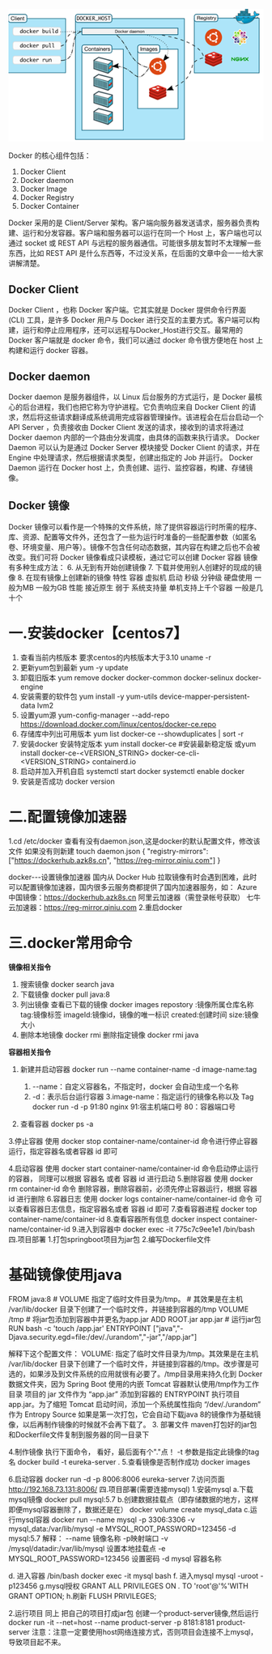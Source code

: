 ![title](../../.local/static/2019/11/4/1577320591437.1577320591708.png)

Docker 的核心组件包括：
  1. Docker Client
  2. Docker daemon
  3. Docker Image
  4. Docker Registry
  5. Docker Container

Docker 采用的是 Client/Server 架构。客户端向服务器发送请求，服务器负责构建、运行和分发容器。客户端和服务器可以运行在同一个 Host 上，客户端也可以通过 socket 或 REST API 与远程的服务器通信。可能很多朋友暂时不太理解一些东西，比如 REST API 是什么东西等，不过没关系，在后面的文章中会一一给大家讲解清楚。

## Docker Client
Docker Client ，也称 Docker 客户端。它其实就是 Docker 提供命令行界面 (CLI) 工具，是许多 Docker 用户与 Docker 进行交互的主要方式。客户端可以构建，运行和停止应用程序，还可以远程与Docker_Host进行交互。最常用的 Docker 客户端就是 docker 命令，我们可以通过 docker 命令很方便地在 host 上构建和运行 docker 容器。
## Docker daemon
Docker daemon 是服务器组件，以 Linux 后台服务的方式运行，是 Docker 最核心的后台进程，我们也把它称为守护进程。它负责响应来自 Docker Client 的请求，然后将这些请求翻译成系统调用完成容器管理操作。该进程会在后台启动一个 API Server ，负责接收由 Docker Client 发送的请求，接收到的请求将通过Docker daemon 内部的一个路由分发调度，由具体的函数来执行请求。
Docker Daemon 可以认为是通过 Docker Server 模块接受 Docker Client 的请求，并在 Engine 中处理请求，然后根据请求类型，创建出指定的 Job 并运行。 Docker Daemon 运行在 Docker host 上，负责创建、运行、监控容器，构建、存储镜像。
## Docker 镜像
Docker 镜像可以看作是一个特殊的文件系统，除了提供容器运行时所需的程序、库、资源、配置等文件外，还包含了一些为运行时准备的一些配置参数（如匿名卷、环境变量、用户等）。镜像不包含任何动态数据，其内容在构建之后也不会被改变。我们可将 Docker 镜像看成只读模板，通过它可以创建 Docker 容器
镜像有多种生成方法：
6.	从无到有开始创建镜像
7.	下载并使用别人创建好的现成的镜像
8.	在现有镜像上创建新的镜像
特性	容器	虚拟机
启动	秒级	分钟级
硬盘使用	一般为MB	一般为GB
性能	接近原生	弱于
系统支持量	单机支持上千个容器	一般是几十个

# 一.安装docker【centos7】
1. 查看当前内核版本  要求centos的内核版本大于3.10
 uname -r
2. 更新yum包到最新
yum -y update
3. 卸载旧版本
yum remove docker docker-common docker-selinux docker-engine
4. 安装需要的软件包
 yum install -y yum-utils device-mapper-persistent-data lvm2
5. 设置yum源
yum-config-manager --add-repo https://download.docker.com/linux/centos/docker-ce.repo
6. 存储库中列出可用版本 
yum list docker-ce --showduplicates | sort -r
7. 安装docker  安装特定版本
yum install docker-ce    #安装最新稳定版
或yum install docker-ce-<VERSION_STRING> docker-ce-cli-<VERSION_STRING> containerd.io
8. 启动并加入开机自启
   systemctl start docker
   systemctl enable docker
9. 安装是否成功
docker version

# 二.配置镜像加速器
1.cd  /etc/docker
  查看有没有daemon.json,这是docker的默认配置文件，修改该文件   如果没有则新建 touch daemon.json
{   "registry-mirrors": ["https://dockerhub.azk8s.cn",
                       "https://reg-mirror.qiniu.com"]  }


docker---设置镜像加速器
    国内从 Docker Hub 拉取镜像有时会遇到困难，此时可以配置镜像加速器，国内很多云服务商都提供了国内加速器服务，如：
Azure 中国镜像：https://dockerhub.azk8s.cn
阿里云加速器（需登录帐号获取）
七牛云加速器：https://reg-mirror.qiniu.com
2.重启docker

#  三.docker常用命令
**镜像相关指令**
1. 搜索镜像
    docker search java
2. 下载镜像
    docker pull java:8
3. 列出镜像  查看已下载的镜像
    docker images
           repostory :镜像所属仓库名称
           tag:镜像标签
           imageId:镜像id，镜像的唯一标识
           created:创建时间
           size:镜像大小
4. 删除本地镜像
 docker rmi 删除指定镜像
 docker rmi java

**容器相关指令**
1. 新建并启动容器
    docker run --name container-name -d image-name:tag
     1.  --name：自定义容器名，不指定时，docker 会自动生成一个名称
     2.  -d：表示后台运行容器
     3.image-name：指定运行的镜像名称以及 Tag 
        docker run -d -p 91:80 nginx
         91:宿主机端口号
          80：容器端口号

2. 查看容器
    docker ps -a

3.停止容器
使用 docker stop container-name/container-id 命令进行停止容器运行，指定容器名或者容器 id 即可

4.启动容器
 使用 docker start container-name/container-id 命令启动停止运行的容器，
 同理可以根据 容器名 或者 容器 id 进行启动
5.删除容器
使用 docker rm container-id 命令 删除容器，删除容器前，必须先停止容器运行，根据 容器 id 进行删除
6.容器日志
使用 docker logs container-name/container-id 命令 可以查看容器日志信息，指定容器名或者 容器 id 即可
7.查看容器进程
    docker top container-name/container-id
8.查看容器所有信息
    docker inspect container-name/container-id
	9.进入到容器中
     docker exec -it 775c7c9ee1e1 /bin/bash
四.项目部署
1.打包springboot项目为jar包
2.编写Dockerfile文件
 
# 基础镜像使用java
FROM java:8 # VOLUME 指定了临时文件目录为/tmp。 # 其效果是在主机 /var/lib/docker 目录下创建了一个临时文件，并链接到容器的/tmp VOLUME /tmp  # 将jar包添加到容器中并更名为app.jar ADD ROOT.jar app.jar  # 运行jar包 RUN bash -c 'touch /app.jar' ENTRYPOINT ["java","-Djava.security.egd=file:/dev/./urandom","-jar","/app.jar"]

   解释下这个配置文件：
VOLUME: 指定了临时文件目录为/tmp。其效果是在主机 /var/lib/docker 目录下创建了一个临时文件，并链接到容器的/tmp。改步骤是可选的，如果涉及到文件系统的应用就很有必要了。/tmp目录用来持久化到 Docker 数据文件夹，因为 Spring Boot 使用的内嵌 Tomcat 容器默认使用/tmp作为工作目录
项目的 jar 文件作为 “app.jar” 添加到容器的
ENTRYPOINT 执行项目 app.jar。为了缩短 Tomcat 启动时间，添加一个系统属性指向 “/dev/./urandom” 作为 Entropy Source
如果是第一次打包，它会自动下载java 8的镜像作为基础镜像，以后再制作镜像的时候就不会再下载了。
3. 部署文件
   maven打包好的jar包和Dockerfile文件复制到服务器的同一目录下
 
4.制作镜像
     执行下面命令， 看好，最后面有个"."点！    -t 参数是指定此镜像的tag名
      docker build -t eureka-server .
5.查看镜像是否制作成功
docker images
 
   6.启动容器
   docker run -d -p 8006:8006 eureka-server
   7.访问页面
   http://192.168.73.131:8006/
四.项目部署(需要连接mysql)
1.安装mysql
a.下载mysql镜像 
         docker pull mysql:5.7 
b.创建数据挂载点（即存储数据的地方，这样即便mysql容器删除了，数据还是在）
 		docker volume create mysql_data 
c.运行mysql容器
   docker run --name mysql -p 3306:3306 -v mysql_data:/var/lib/mysql -e  MYSQL_ROOT_PASSWORD=123456 -d mysql:5.7
  解释：
--name 镜像名称 
-p映射端口 
-v /mysql/datadir:/var/lib/mysql 设置本地挂载点
-e MYSQL_ROOT_PASSWORD=123456 设置密码
-d mysql 容器名称

d. 进入容器 /bin/bash
        docker exec -it mysql bash
f. 进入mysql
         mysql -uroot -p123456
g.mysql授权
   GRANT ALL PRIVILEGES ON *.* TO 'root'@'%'WITH GRANT OPTION;
h.刷新
   FLUSH PRIVILEGES;


2.运行项目
 同上 把自己的项目打成jar包  创建一个product-server镜像,然后运行
docker run -it --net=host --name product-server -p 8181:8181 product-server
注意：注意一定要使用host网络连接方式，否则项目会连接不上mysql，导致项目起不来。
